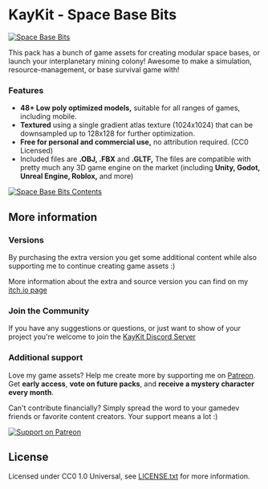 # KayKit - Space Base Bits

[![Space Base Bits](https://img.itch.zone/aW1nLzEzMDYzMjY3LnBuZw==/original/r6bSnm.png)](https://kaylousberg.itch.io/space-base-bits)

This pack has a bunch of game assets for creating modular space bases, or launch your interplanetary mining colony! Awesome to make a simulation, resource-management, or base survival game with!

### Features

- **48+ Low poly optimized models,** suitable for all ranges of games, including mobile.
- **Textured** using a single gradient atlas texture (1024x1024) that can be downsampled up to 128x128 for further optimization.
- **Free for personal and commercial use,** no attribution required. (CC0 Licensed)
- Included files are **.OBJ, .FBX** and **.GLTF,** The files are compatible with pretty much any 3D game engine on the market (including **Unity, Godot, Unreal Engine, Roblox,** and more)

[![Space Base Bits Contents](https://img.itch.zone/aW1hZ2UvMjIwOTA3MS8xMzA2MzI4My5wbmc=/original/IKM9EU.png)](https://kaylousberg.itch.io/space-base-bits)

## More information

### Versions

By purchasing the extra version you get some additional content while also supporting me to continue creating game assets :)

More information about the extra and source version you can find on my [itch.io page](https://kaylousberg.itch.io/space-base-bits)

### Join the Community

If you have any suggestions or questions, or just want to show of your project you're welcome to join the [KayKit Discord Server](https://discord.gg/JC7HGnnUqH) 

### Additional support 

Love my game assets? Help me create more by supporting me on [Patreon](https://www.patreon.com/kaylousberg/posts). Get **early access**, **vote on future packs**, and **receive a mystery character every month**.

Can't contribute financially? Simply spread the word to your gamedev friends or favorite content creators. Your support means a lot :) 


[![Support on Patreon](https://img.itch.zone/aW1nLzEyOTMyMjQ3LnBuZw==/original/Sa%2Furp.png)](https://www.patreon.com/kaylousberg/posts)

## License

Licensed under CC0 1.0 Universal, see [LICENSE.txt](LICENSE.txt) for more information.